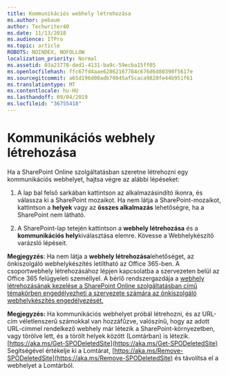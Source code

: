 ```yaml
---
title: Kommunikációs webhely létrehozása
ms.author: pebaum
author: Techwriter40
ms.date: 11/13/2018
ms.audience: ITPro
ms.topic: article
ROBOTS: NOINDEX, NOFOLLOW
localization_priority: Normal
ms.assetid: 03a23778-ded1-4131-ba9c-59ecba15ff05
ms.openlocfilehash: ffc67fd4aae62862167784c676d6d80390f5617e
ms.sourcegitcommit: a65d196d00adb70045af5caca9828fe44b951f61
ms.translationtype: MT
ms.contentlocale: hu-HU
ms.lasthandoff: 09/04/2019
ms.locfileid: "36755418"
---
```

# <a name="create-a-communication-site"></a>Kommunikációs webhely létrehozása

Ha a SharePoint Online szolgáltatásban szeretne létrehozni egy kommunikációs webhelyet, hajtsa végre az alábbi lépéseket: 
  
1. A lap bal felső sarkában kattintson az alkalmazásindító ikonra, és válassza ki a SharePoint mozaikot. Ha nem látja a SharePoint-mozaikot, kattintson a **helyek** vagy az **összes alkalmazás** lehetőségre, ha a SharePoint nem látható. 
    
2. A SharePoint-lap tetején kattintson a **webhely létrehozása** és a **kommunikációs hely**kiválasztása elemre. Kövesse a Webhelykészítő varázsló lépéseit. 
    
 **Megjegyzés**: Ha nem látja a **webhely létrehozása**lehetőséget, az önkiszolgáló webhelykészítés letiltható az Office 365-ben. A csoportwebhely létrehozásához lépjen kapcsolatba a szervezeten belül az Office 365 felügyeleti személlyel. A bérlő rendszergazdája a [webhely létrehozásának kezelése a SharePoint Online szolgáltatásban című témakörben engedélyezheti a szervezete számára az önkiszolgáló webhelykészítés engedélyezését.](https://go.microsoft.com/fwlink/?linkid=2018780)
  
 **Megjegyzés:** Ha kommunikációs webhelyet próbál létrehozni, és az URL-cím véletlenszerű számokkal van hozzáfűzve, valószínű, hogy az adott URL-címmel rendelkező webhely már létezik a SharePoint-környezetben, vagy törölve lett, és a törölt helyek között (Lomtárban) is létezik. [https://aka.ms/Get-SPODeletedSite](https://aka.ms/Get-SPODeletedSite) Segítségével értékelje ki a Lomtárat, [https://aka.ms/Remove-SPODeletedSite](https://aka.ms/Remove-SPODeletedSite) és távolítsa el a webhelyet a Lomtárból. 
  

